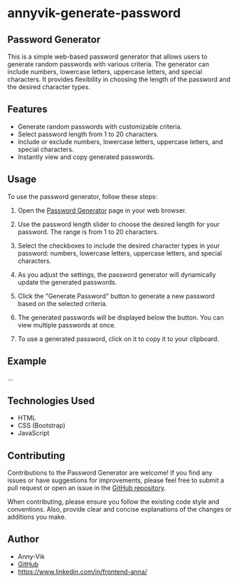 # annyvik-generate-password
## Password Generator



This is a simple web-based password generator that allows users to generate random passwords with various criteria. The generator can include numbers, lowercase letters, uppercase letters, and special characters. It provides flexibility in choosing the length of the password and the desired character types.

## Features

- Generate random passwords with customizable criteria.
- Select password length from 1 to 20 characters.
- Include or exclude numbers, lowercase letters, uppercase letters, and special characters.
- Instantly view and copy generated passwords.

## Usage

To use the password generator, follow these steps:

1. Open the [Password Generator](https://anny-vik.github.io/annyvik-generate-password/) page in your web browser.

2. Use the password length slider to choose the desired length for your password. The range is from 1 to 20 characters.

3. Select the checkboxes to include the desired character types in your password: numbers, lowercase letters, uppercase letters, and special characters.

4. As you adjust the settings, the password generator will dynamically update the generated passwords.

5. Click the "Generate Password" button to generate a new password based on the selected criteria.

6. The generated passwords will be displayed below the button. You can view multiple passwords at once.

7. To use a generated password, click on it to copy it to your clipboard.

## Example
...

## Technologies Used

- HTML
- CSS (Bootstrap)
- JavaScript

## Contributing

Contributions to the Password Generator are welcome! If you find any issues or have suggestions for improvements, please feel free to submit a pull request or open an issue in the [GitHub repository](https://github.com/Anny-Vik/annyvik-generate-password).

When contributing, please ensure you follow the existing code style and conventions. Also, provide clear and concise explanations of the changes or additions you make.





## Author

- Anny-Vik
- [GitHub](https://github.com/Anny-Vik)
- https://www.linkedin.com/in/frontend-anna/


